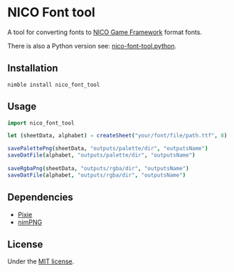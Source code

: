 # NICO Font tool

A tool for converting fonts to [NICO Game Framework](https://github.com/ftsf/nico) format fonts.

There is also a Python version see: [nico-font-tool.python](https://github.com/TakWolf/nico-font-tool.python).

## Installation

```commandline
nimble install nico_font_tool
```

## Usage

```nim
import nico_font_tool

let (sheetData, alphabet) = createSheet("your/font/file/path.ttf", 8)

savePalettePng(sheetData, "outputs/palette/dir", "outputsName")
saveDatFile(alphabet, "outputs/palette/dir", "outputsName")
  
saveRgbaPng(sheetData, "outputs/rgba/dir", "outputsName")
saveDatFile(alphabet, "outputs/rgba/dir", "outputsName")
```

## Dependencies

- [Pixie](https://github.com/treeform/pixie)
- [nimPNG](https://github.com/jangko/nimPNG)

## License

Under the [MIT license](LICENSE).
